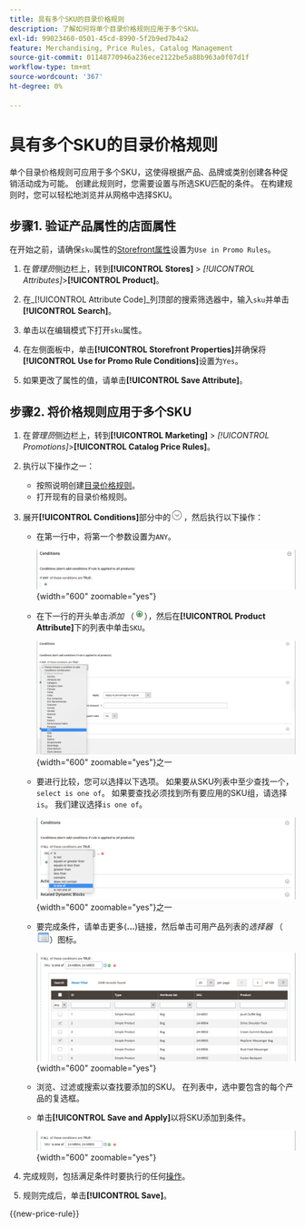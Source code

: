 ```yaml
---
title: 具有多个SKU的目录价格规则
description: 了解如何将单个目录价格规则应用于多个SKU。
exl-id: 99023460-0501-45cd-8990-5f2b9ed7b4a2
feature: Merchandising, Price Rules, Catalog Management
source-git-commit: 01148770946a236ece2122be5a88b963a0f07d1f
workflow-type: tm+mt
source-wordcount: '367'
ht-degree: 0%

---
```


# 具有多个SKU的目录价格规则

单个目录价格规则可应用于多个SKU，这使得根据产品、品牌或类别创建各种促销活动成为可能。 创建此规则时，您需要设置与所选SKU匹配的条件。 在构建规则时，您可以轻松地浏览并从网格中选择SKU。

## 步骤1. 验证产品属性的店面属性

在开始之前，请确保`sku`属性的[Storefront属性](../catalog/attribute-product-create.md#step-4-describe-the-storefront-properties)设置为`Use in Promo Rules`。

1. 在&#x200B;_管理员_&#x200B;侧边栏上，转到&#x200B;**[!UICONTROL Stores]** > _[!UICONTROL Attributes]_>**[!UICONTROL Product]**。

1. 在&#x200B;_[!UICONTROL Attribute Code]_列顶部的搜索筛选器中，输入`sku`并单击&#x200B;**[!UICONTROL Search]**。

1. 单击以在编辑模式下打开`sku`属性。

1. 在左侧面板中，单击&#x200B;**[!UICONTROL Storefront Properties]**&#x200B;并确保将&#x200B;**[!UICONTROL Use for Promo Rule Conditions]**&#x200B;设置为`Yes`。

1. 如果更改了属性的值，请单击&#x200B;**[!UICONTROL Save Attribute]**。

## 步骤2. 将价格规则应用于多个SKU

1. 在&#x200B;_管理员_&#x200B;侧边栏上，转到&#x200B;**[!UICONTROL Marketing]** > _[!UICONTROL Promotions]_>**[!UICONTROL Catalog Price Rules]**。

1. 执行以下操作之一：

   - 按照说明创建[目录价格规则](price-rules-catalog.md)。
   - 打开现有的目录价格规则。

1. 展开&#x200B;**[!UICONTROL Conditions]**&#x200B;部分中的![扩展选择器](../assets/icon-display-expand.png)，然后执行以下操作：

   - 在第一行中，将第一个参数设置为`ANY`。

     ![目录价格规则条件 — ANY](./assets/multiple-skus-condition1.png){width="600" zoomable="yes"}

   - 在下一行的开头单击&#x200B;_添加_ （![添加图标](../assets/icon-add-green-circle.png)），然后在&#x200B;**[!UICONTROL Product Attribute]**&#x200B;下的列表中单击`SKU`。

     ![目录价格规则条件 — SKU是](./assets/multiple-skus-condition1a.png){width="600" zoomable="yes"}之一

   - 要进行比较，您可以选择以下选项。 如果要从SKU列表中至少查找一个，`select is one of`。 如果要查找必须找到所有要应用的SKU组，请选择`is`。 我们建议选择`is one of`。

     ![目录价格规则条件 — SKU是](./assets/multiple-skus-condition1b.png){width="600" zoomable="yes"}之一

   - 要完成条件，请单击更多(**...**)链接，然后单击可用产品列表的&#x200B;_选择器_ （![列表图标](../assets/icon-list-chooser.png)）图标。

     ![目录价格规则条件 — 多个SKU](./assets/multiple-skus-condition2b.png){width="600" zoomable="yes"}

   - 浏览、过滤或搜索以查找要添加的SKU。 在列表中，选中要包含的每个产品的复选框。

   - 单击&#x200B;**[!UICONTROL Save and Apply]**&#x200B;以将SKU添加到条件。

     ![目录价格规则条件 — 多个SKU](./assets/multiple-skus-condition2.png){width="600" zoomable="yes"}

1. 完成规则，包括满足条件时要执行的任何[操作](price-rules-catalog.md)。

1. 规则完成后，单击&#x200B;**[!UICONTROL Save]**。

{{new-price-rule}}
